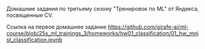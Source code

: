Домашние задания по третьему сезону "Тренировок по ML" от Яндекса, посвященные CV.

Ссылка на первое домашнее задание https://github.com/girafe-ai/ml-course/blob/25s_ml_trainings_3/homeworks/hw01_classification/01_hw_mnist_classification.ipynb
